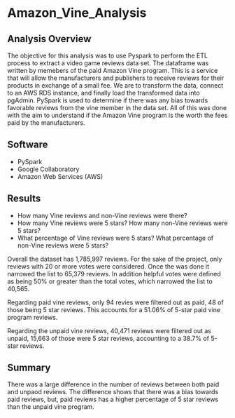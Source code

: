 # Amazon_Vine_Analysis

## Analysis Overview 

The objective for this analysis was to use Pyspark to perform the ETL process to extract a video game reviews data set. The dataframe was written by memebers of the paid Amazon Vine program. This is a service that will allow the manufacturers and publishers to receive reviews for their products in exchange of a small fee. We are to  transform the data, connect to an AWS RDS instance, and finally load the transformed data into pgAdmin. PySpark is used to determine if there was any bias towards favorable reviews from the vine member in the data set. All of this was done with the aim to understand if the Amazon Vine program is the worth the fees paid by the manufacturers. 
 
## Software 
- PySpark 
- Google Collaboratory 
- Amazon Web Services (AWS)

## Results 

- How many Vine reviews and non-Vine reviews were there?
- How many Vine reviews were 5 stars? How many non-Vine reviews were 5 stars?
- What percentage of Vine reviews were 5 stars? What percentage of non-Vine reviews were 5 stars?

Overall the dataset has 1,785,997 reviews. For the sake of the project, only reviews with 20 or more votes were considered. Once the was done it narrowed the list to 65,379 reviews. In addition helpful votes were defined as being 50% or greater than the total votes, which narrowed the list to 40,565.

Regarding paid vine reviews, only 94 revies were filtered out as paid, 48 of those being 5 star reviews. This accounts for a 51.06% of 5-star paid vine program reviews.

Regarding the unpaid vine reviews, 40,471 reviews were filtered out as unpaid, 15,663 of those were 5 star reviews, accounting to a 38.7% of 5-star reviews. 

## Summary 
There was a large difference in the number of reviews between both paid and unpaod reviews. The difference shows that there was a bias towards paid reviews, but, paid reviews has a higher percentage of 5 star reviews than the unpaid vine program. 

